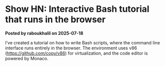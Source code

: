 # Show HN: Interactive Bash tutorial that runs in the browser

**Posted by raboukhalil on 2025-07-18**

I’ve created a tutorial on how to write Bash scripts, where the command line interface runs entirely in the browser. The environment uses v86 (https://github.com/copy/v86) for virtualization, and the code editor is powered by Monaco.